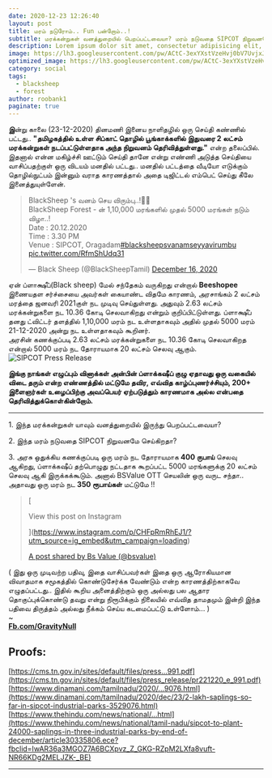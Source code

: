 ```yaml
---
date: 2020-12-23 12:26:40
layout: post
title: மரம் நடுரோம்.. Fun பன்றோம்..!
subtitle: மரக்கன்றுகள் வனத்துறையில் பெறப்பட்டவையா? மரம் நடுவதை SIPCOT நிறுவனமே செய்கிறதா?
description: Lorem ipsum dolor sit amet, consectetur adipisicing elit, sed do eiusmod tempor incididunt ut labore et dolore magna aliqua.
image: https://lh3.googleusercontent.com/pw/ACtC-3exYXstVzeHvj0bV7UvjxJqmwUDOHik3loTklGCbwcrn1A3QxhfezLM4OBETghHM9FV-MXhDBtQWldnjtkgqkWejTDlCVhzacWN8ivrITgpTSEfonKjuzrRZ5eXABeapitYn6ZLtDESKmwFiKfmcJyoAQ=w679-h382-no
optimized_image: https://lh3.googleusercontent.com/pw/ACtC-3exYXstVzeHvj0bV7UvjxJqmwUDOHik3loTklGCbwcrn1A3QxhfezLM4OBETghHM9FV-MXhDBtQWldnjtkgqkWejTDlCVhzacWN8ivrITgpTSEfonKjuzrRZ5eXABeapitYn6ZLtDESKmwFiKfmcJyoAQ=w679-h382-no
category: social
tags:
  - blacksheep
  - forest
author: roobank1
paginate: true
---
```


**இ**ன்று காலை (23-12-2020) தினமணி இனைய நாளிதழில் ஒரு செய்தி கண்ணில் பட்டது.. **"தமிழகத்தில் உள்ள சிப்காட் தொழில் பூங்காக்களில் இதுவரை 2 லட்சம் மரக்கன்றுகள் நடப்பட்டுள்ளதாக அந்த நிறுவனம் தெரிவித்துள்ளது."** என்ற தலைப்பில். இதனால் என்ன மகிழ்ச்சி ஊட்டும் செய்தி தானே என்று எண்ணி அடுத்த செய்தியை வாசிப்பதற்குள் ஒரு விடயம் மனதில் பட்டது.. மனதில் பட்டத்தை வீடியோ எடுக்கும் தொழில்நுட்பம் இன்னும் வராத காரணத்தால் அதை டிஜிட்டல் எம்பெட் செய்து கீலே இனைத்துயுள்ளேன்.  
  

> BlackSheep 's வனம் செய விரும்பு..!🌱🌴  
> BlackSheep Forest - ன் 1,10,000 மரங்களில் முதல் 5000 மரங்கள் நடும் விழா..!  
> Date : 20.12.2020  
> Time : 3.30 PM  
> Venue : SIPCOT, Oragadam[#blacksheepsvanamseyyavirumbu](https://twitter.com/hashtag/blacksheepsvanamseyyavirumbu?src=hash&ref_src=twsrc%5Etfw) [pic.twitter.com/RfmShUdq31](https://t.co/RfmShUdq31)
> 
> — Black Sheep (@BlackSheepTamil) [December 16, 2020](https://twitter.com/BlackSheepTamil/status/1339223508908273672?ref_src=twsrc%5Etfw)

  
ஏன் ப்ளாக்ஷீப்(Black sheep) மேல் சந்தேகம் வருகிறது என்றால் **Beeshopee** இணையதள சர்ச்சையை அவர்கள் கையாண்ட விதமே காரணம், அரசாங்கம் 2 லட்சம் மரத்தை ஜனவரி 2021குள் நட முடிவு செய்துள்ளது. அதுவும் 2.63 லட்சம் மரக்கன்றுகளை நட 10.36 கோடி செலவாகிறது என்றும் குறிப்பிட்டுள்ளது. ப்ளாக்ஷீப் தனது ட்விட்டர் தளத்தில் 1,10,000 மரம் நட உள்ளதாகவும் அதில் முதல் 5000 மரம் 21-12-2020 அன்று நட உள்ளதாகவும் கூறினர்.  
அரசின் கணக்குப்படி 2.63 லட்சம் மரக்கன்றுகளை நட 10.36 கோடி செலவாகிறத என்றால் 5000 மரம் நட தோராயமாக 20 லட்சம் செலவு ஆகும். ![SIPCOT Press Release](https://i.ibb.co/3zgh9XX/sipcot-press-release.png)  
  
**இங்கு நாங்கள் எழுப்பும் வினாக்கள் அன்பின் ப்ளாக்கஷீப் குழு ஏதாவது ஒரு வகையில் விடை தரும் என்ற எண்ணத்தில் மட்டுமே தவிர, எவ்வித காழ்ப்புணர்ச்சியும், 200+ இளைஞர்கள் உழைப்பிற்கு அவப்பெயர் ஏற்படுத்தும் காரணமாக அல்ல என்பதை தெரிவித்துக்கொள்கின்றோம்.**

* * *

  
1\. இந்த மரக்கன்றுகள் யாவும் வனத்துறையில் இருந்து பெறப்பட்டவையா?  
  
2\. இந்த மரம் நடுவதை SIPCOT நிறுவனமே செய்கிறதா?  
  
3\. அரசு ஒதுக்கிய கணக்குப்படி ஒரு மரம் நட தோராயமாக **400 ருபாய்** செலவு ஆகிறது, ப்ளாக்கஷீப் தற்பொழுது நட்டதாக கூறப்பட்ட 5000 மரங்களுக்கு 20 லட்சம் செலவு ஆகி இருக்கக்கூடும். அனால் BSValue OTT செயலின் ஒரு வருட சந்தா.. அதாவது ஒரு மரம் நட **350 ரூபாய்கள்** மட்டுமே !!  
  

> [
> 
> View this post on Instagram
> 
> ](https://www.instagram.com/p/CHFpRmRhEJ1/?utm_source=ig_embed&utm_campaign=loading)
> 
> [A post shared by Bs Value (@bsvalue)](https://www.instagram.com/p/CHFpRmRhEJ1/?utm_source=ig_embed&utm_campaign=loading)

  
  
( இது ஒரு முடிவற்ற பதிவு, இதை வாசிப்பவர்கள் இதை ஒரு ஆரோகியமான விவாதமாக சமூகத்தில் கொண்டுசேர்க்க வேண்டும் என்ற காரணத்திற்காகவே எழுதப்பட்டது.. இதில் கூறிய அனைத்திற்கும் ஒரு அல்லது பல ஆதார தொகுப்புக்கொண்டு தவறு என்று நிரூபிக்கும் நிலையில் எவ்வித தாமதமும் இன்றி இந்த பதிவை திருத்தம் அல்லது நீக்கம் செய்ய கடமைப்பட்டு உள்ளோம்... )  
~  
**[Fb.com/GravityNull](https://fb.com/gravitynull/)**  
  

Proofs:
-------

[https://cms.tn.gov.in/sites/default/files/press...991.pdf](https://cms.tn.gov.in/sites/default/files/press_release/pr221220_e_991.pdf)  
[https://www.dinamani.com/tamilnadu/2020/...9076.html](https://www.dinamani.com/tamilnadu/2020/dec/23/2-lakh-saplings-so-far-in-sipcot-industrial-parks-3529076.html)  
[https://www.thehindu.com/news/national/...html](https://www.thehindu.com/news/national/tamil-nadu/sipcot-to-plant-24000-saplings-in-three-industrial-parks-by-end-of-december/article30335806.ece?fbclid=IwAR36a3MGOZ7A6BCXpvz_Z_GKG-RZpM2LXfa8vuft-NR66KDg2MELJZK-_BE)

* * *
